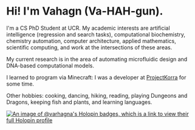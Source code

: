 # Hi! I'm Vahagn (Va-HAH-gun).

I'm a CS PhD Student at UCR. My academic interests are artificial intelligence (regression and search tasks), computational biochemistry, chemistry automation, computer architecture, applied mathematics, scientific computing, and work at the intersections of these areas.

My current research is in the area of automating microfluidic design and DNA-based computational models.

I learned to program via Minecraft: I was a developer at [ProjectKorra](https://github.com/ProjectKorra/ProjectKorra) for some time. 

Other hobbies: cooking, dancing, hiking, reading, playing Dungeons and Dragons, keeping fish and plants, and learning languages.

[![An image of @varhagna's Holopin badges, which is a link to view their full Holopin profile](https://holopin.me/varhagna)](https://holopin.io/@varhagna)
